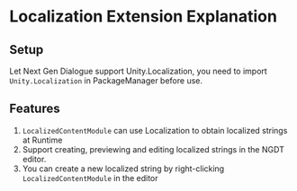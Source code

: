 # Localization Extension Explanation

## Setup
Let Next Gen Dialogue support Unity.Localization, you need to import ``Unity.Localization`` in PackageManager before use.

## Features
1. ``LocalizedContentModule`` can use Localization to obtain localized strings at Runtime
2. Support creating, previewing and editing localized strings in the NGDT editor.
3. You can create a new localized string by right-clicking ```LocalizedContentModule``` in the editor